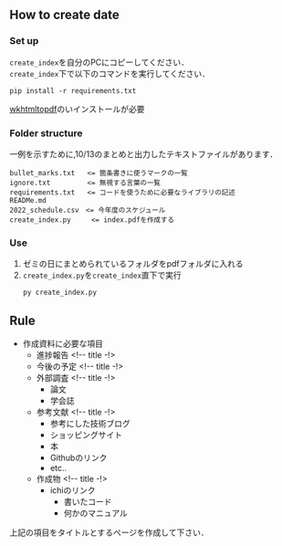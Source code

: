 ## How to create date

### Set up
`create_index`を自分のPCにコピーしてください．\
`create_index`下で以下のコマンドを実行してください．
```
pip install -r requirements.txt
```
[wkhtmltopdf](https://document.intra-mart.jp/library/forma/public/forma_setup_guide/texts/install/windows/pdf.html)のいインストールが必要


### Folder structure
一例を示すために,10/13のまとめと出力したテキストファイルがあります．
```
bullet_marks.txt   <= 箇条書きに使うマークの一覧
ignore.txt         <= 無視する言葉の一覧
requirements.txt   <= コードを使うために必要なライブラリの記述
READMe.md
2022_schedule.csv　<= 今年度のスケジュール
create_index.py     <= index.pdfを作成する
```

<div style="page-break-before:always"></div>

### Use
1. ゼミの日にまとめられているフォルダをpdfフォルダに入れる
2. `create_index.py`を`create_index`直下で実行
   ```
   py create_index.py
   ```

## Rule
- 作成資料に必要な項目
  - 進捗報告 <!-- title -!>
  - 今後の予定 <!-- title -!>
  - 外部調査 <!-- title -!>
    - 論文
    - 学会誌
  - 参考文献 <!-- title -!>
    - 参考にした技術ブログ
    - ショッピングサイト
    - 本
    - Githubのリンク
    - etc..
  - 作成物 <!-- title -!>
    - ichiのリンク
      - 書いたコード
      - 何かのマニュアル

上記の項目をタイトルとするページを作成して下さい．